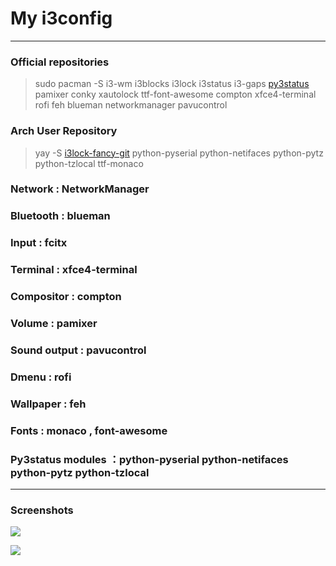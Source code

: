 # My i3config


* * *

### Official repositories

>sudo pacman -S i3-wm i3blocks i3lock i3status i3-gaps [py3status](https://py3status.readthedocs.io/en/latest/configuration.html) pamixer conky xautolock ttf-font-awesome compton xfce4-terminal rofi feh blueman networkmanager pavucontrol

### Arch User Repository

>yay -S [i3lock-fancy-git](https://github.com/meskarune/i3lock-fancy) python-pyserial python-netifaces python-pytz python-tzlocal ttf-monaco


### Network : NetworkManager
### Bluetooth : blueman
### Input : fcitx
### Terminal : xfce4-terminal
### Compositor : compton
### Volume : pamixer
### Sound output : pavucontrol
### Dmenu : rofi
### Wallpaper : feh
### Fonts : monaco , font-awesome
### Py3status modules ：python-pyserial python-netifaces python-pytz python-tzlocal


* * *


### Screenshots

![](https://raw.githubusercontent.com/shiroyk/i3-config/master/screenshots1.png)

![](https://raw.githubusercontent.com/shiroyk/i3-config/master/screenshots2.png)
